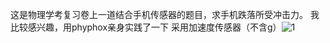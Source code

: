 这是物理学考复习卷上一道结合手机传感器的题目，求手机跌落所受冲击力。
我比较感兴趣，用phyphox亲身实践了一下
采用加速度传感器（不含g）![1](https://user-images.githubusercontent.com/69446590/209966844-43ee118a-f190-4061-9378-d05e0b837155.png)
